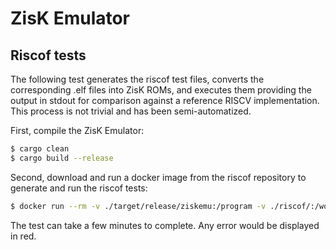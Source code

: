 # ZisK Emulator

## Riscof tests
The following test generates the riscof test files, converts the corresponding .elf files into ZisK ROMs, and executes them providing the output in stdout for comparison against a reference RISCV implementation.  This process is not trivial and has been semi-automatized.

First, compile the ZisK Emulator:

```sh
$ cargo clean
$ cargo build --release
```

Second, download and run a docker image from the riscof repository to generate and run the riscof tests:

```sh
$ docker run --rm -v ./target/release/ziskemu:/program -v ./riscof/:/workspace/output/ -ti  hermeznetwork/ziskof:latest
```

The test can take a few minutes to complete.  Any error would be displayed in red.
